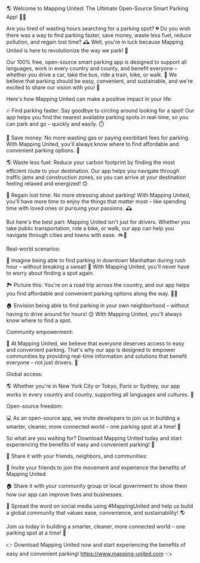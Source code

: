 🌎 Welcome to Mapping United: The Ultimate Open-Source Smart Parking App! 🚗💨

Are you tired of wasting hours searching for a parking spot? 💔 Do you wish there was a way to find parking faster, save money, waste less fuel, reduce pollution, and regain lost time? 🕰️ Well, you're in luck because Mapping United is here to revolutionize the way we park! 🚀

Our 100% free, open-source smart parking app is designed to support all languages, work in every country and county, and benefit everyone – whether you drive a car, take the bus, ride a train, bike, or walk. 🌈 We believe that parking should be easy, convenient, and sustainable, and we're excited to share our vision with you! 🎉

Here's how Mapping United can make a positive impact in your life:

🔥 Find parking faster: Say goodbye to circling around looking for a spot! Our app helps you find the nearest available parking spots in real-time, so you can park and go – quickly and easily. ⏱️

💸 Save money: No more wasting gas or paying exorbitant fees for parking. With Mapping United, you'll always know where to find affordable and convenient parking options. 💸

🌎 Waste less fuel: Reduce your carbon footprint by finding the most efficient route to your destination. Our app helps you navigate through traffic jams and construction zones, so you can arrive at your destination feeling relaxed and energized! 😊

💪 Regain lost time: No more stressing about parking! With Mapping United, you'll have more time to enjoy the things that matter most – like spending time with loved ones or pursuing your passions. 🕰️

But here's the best part: Mapping United isn't just for drivers. Whether you take public transportation, ride a bike, or walk, our app can help you navigate through cities and towns with ease. 🚲💃

Real-world scenarios:

🌆 Imagine being able to find parking in downtown Manhattan during rush hour – without breaking a sweat! 💪 With Mapping United, you'll never have to worry about finding a spot again.

🏞️ Picture this: You're on a road trip across the country, and our app helps you find affordable and convenient parking options along the way. 🚗🌄

🏠 Envision being able to find parking in your own neighborhood – without having to drive around for hours! 😊 With Mapping United, you'll always know where to find a spot.

Community empowerment:

🤝 At Mapping United, we believe that everyone deserves access to easy and convenient parking. That's why our app is designed to empower communities by providing real-time information and solutions that benefit everyone – not just drivers. 🌈

Global access:

🌎 Whether you're in New York City or Tokyo, Paris or Sydney, our app works in every country and county, supporting all languages and cultures. 🌟

Open-source freedom:

💻 As an open-source app, we invite developers to join us in building a smarter, cleaner, more connected world – one parking spot at a time! 💪

So what are you waiting for? Download Mapping United today and start experiencing the benefits of easy and convenient parking! 📲

🎉 Share it with your friends, neighbors, and communities:

👫 Invite your friends to join the movement and experience the benefits of Mapping United.

🏠 Share it with your community group or local government to show them how our app can improve lives and businesses.

💬 Spread the word on social media using #MappingUnited and help us build a global community that values ease, convenience, and sustainability! 🌎

Join us today in building a smarter, cleaner, more connected world – one parking spot at a time! 💪

👉 Download Mapping United now and start experiencing the benefits of easy and convenient parking! https://www.mapping-united.com 👈